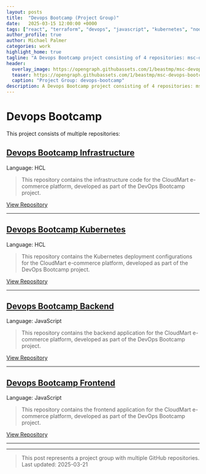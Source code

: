 ```yaml
---
layout: posts
title:  "Devops Bootcamp (Project Group)"
date:   2025-03-15 12:00:00 +0000
tags: ["react", "terraform", "devops", "javascript", "kubernetes", "nodejs"]
author_profile: true
author: Michael Palmer
categories: work
highlight_home: true
tagline: "A Devops Bootcamp project consisting of 4 repositories: msc-devops-bootcamp-infrastructure, msc-devops-bootcamp-kubernetes, msc-devops-bootcamp-backend and 1 more"
header:
  overlay_image: https://opengraph.githubassets.com/1/beastmp/msc-devops-bootcamp-infrastructure
  teaser: https://opengraph.githubassets.com/1/beastmp/msc-devops-bootcamp-infrastructure
  caption: "Project Group: devops-bootcamp"
description: A Devops Bootcamp project consisting of 4 repositories: msc-devops-bootcamp-infrastructure, msc-devops-bootcamp-kubernetes, msc-devops-bootcamp-backend and 1 more
---
```


# Devops Bootcamp

This project consists of multiple repositories:

## [Devops Bootcamp Infrastructure](https://github.com/beastmp/msc-devops-bootcamp-infrastructure)

Language: HCL

> This repository contains the infrastructure code for the CloudMart e-commerce platform, developed as part of the DevOps Bootcamp project.

[View Repository](https://github.com/beastmp/msc-devops-bootcamp-infrastructure)

---

## [Devops Bootcamp Kubernetes](https://github.com/beastmp/msc-devops-bootcamp-kubernetes)

Language: HCL

> This repository contains the Kubernetes deployment configurations for the CloudMart e-commerce platform, developed as part of the DevOps Bootcamp project.

[View Repository](https://github.com/beastmp/msc-devops-bootcamp-kubernetes)

---

## [Devops Bootcamp Backend](https://github.com/beastmp/msc-devops-bootcamp-backend)

Language: JavaScript

> This repository contains the backend application for the CloudMart e-commerce platform, developed as part of the DevOps Bootcamp project.

[View Repository](https://github.com/beastmp/msc-devops-bootcamp-backend)

---

## [Devops Bootcamp Frontend](https://github.com/beastmp/msc-devops-bootcamp-frontend)

Language: JavaScript

> This repository contains the frontend application for the CloudMart e-commerce platform, developed as part of the DevOps Bootcamp project.

[View Repository](https://github.com/beastmp/msc-devops-bootcamp-frontend)

---



---


> This post represents a project group with multiple GitHub repositories.  
> Last updated: 2025-03-21
